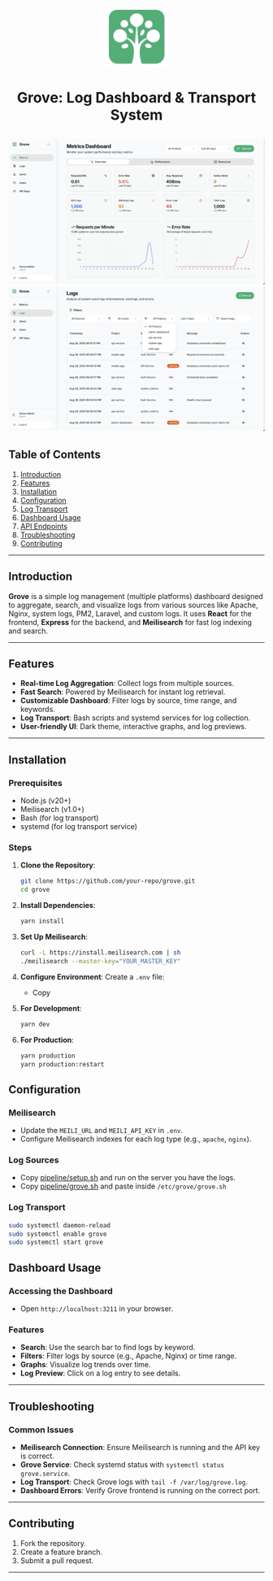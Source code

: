 
<div style="max-width: 700px; margin: 0 auto; text-align: center;">
   <img src="/assets/logo.png" height="120px" />
<h1>Grove: Log Dashboard & Transport System</h1>
</div>

![image1](./assets/screenshot1.png)
![image2](./assets/screenshot2.png)
---

## Table of Contents
1. [Introduction](#introduction)
2. [Features](#features)
3. [Installation](#installation)
5. [Configuration](#configuration)
6. [Log Transport](#log-transport)
7. [Dashboard Usage](#dashboard-usage)
8. [API Endpoints](#api-endpoints)
9. [Troubleshooting](#troubleshooting)
10. [Contributing](#contributing)

---

## Introduction
**Grove** is a simple log management (multiple platforms) dashboard designed to aggregate, search, and visualize logs from various sources like Apache, Nginx, system logs, PM2, Laravel, and custom logs. It uses **React** for the frontend, **Express** for the backend, and **Meilisearch** for fast log indexing and search.

---

## Features
- **Real-time Log Aggregation**: Collect logs from multiple sources.
- **Fast Search**: Powered by Meilisearch for instant log retrieval.
- **Customizable Dashboard**: Filter logs by source, time range, and keywords.
- **Log Transport**: Bash scripts and systemd services for log collection.
- **User-friendly UI**: Dark theme, interactive graphs, and log previews.

---


## Installation

### Prerequisites
- Node.js (v20+)
- Meilisearch (v1.0+)
- Bash (for log transport)
- systemd (for log transport service)

### Steps
1. **Clone the Repository**:
   ```bash
   git clone https://github.com/your-repo/grove.git
   cd grove
   ```

2. **Install Dependencies**:
   ```bash
   yarn install
   ```

3. **Set Up Meilisearch**:
   ```bash
   curl -L https://install.meilisearch.com | sh
   ./meilisearch --master-key="YOUR_MASTER_KEY"
   ```

4. **Configure Environment**:
   Create a `.env` file:
   - Copy

5. **For Development**:
   ```bash
   yarn dev
   ```

6. **For Production**:
   ```bash
   yarn production
   yarn production:restart
   ```

## Configuration

### Meilisearch
- Update the `MEILI_URL` and `MEILI_API_KEY` in `.env`.
- Configure Meilisearch indexes for each log type (e.g., `apache`, `nginx`).

### Log Sources
- Copy [pipeline/setup.sh](/pipeline/setup.sh) and run on the server you have the logs.
- Copy [pipeline/grove.sh](/pipeline/grove.sh) and paste inside `/etc/grove/grove.sh`

### Log Transport
```sh
sudo systemctl daemon-reload
sudo systemctl enable grove
sudo systemctl start grove
```


## Dashboard Usage

### Accessing the Dashboard
- Open `http://localhost:3211` in your browser.

### Features
- **Search**: Use the search bar to find logs by keyword.
- **Filters**: Filter logs by source (e.g., Apache, Nginx) or time range.
- **Graphs**: Visualize log trends over time.
- **Log Preview**: Click on a log entry to see details.

---


## Troubleshooting

### Common Issues
- **Meilisearch Connection**: Ensure Meilisearch is running and the API key is correct.
- **Grove Service**: Check systemd status with `systemctl status grove.service`.
- **Log Transport**: Check Grove logs with `tail -f /var/log/grove.log`.
- **Dashboard Errors**: Verify Grove frontend is running on the correct port.

---

## Contributing
1. Fork the repository.
2. Create a feature branch.
3. Submit a pull request.

---
